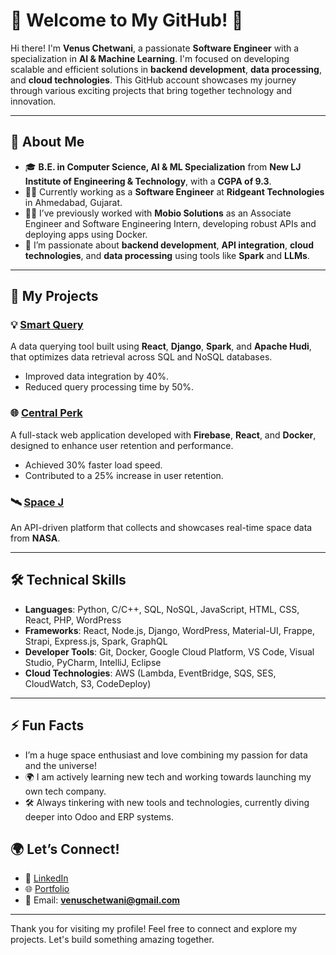 # 🌌 Welcome to My GitHub! 🚀

Hi there! I'm **Venus Chetwani**, a passionate **Software Engineer** with a specialization in **AI & Machine Learning**. I'm focused on developing scalable and efficient solutions in **backend development**, **data processing**, and **cloud technologies**. This GitHub account showcases my journey through various exciting projects that bring together technology and innovation.

---

## 🌟 About Me

- 🎓 **B.E. in Computer Science, AI & ML Specialization** from **New LJ Institute of Engineering & Technology**, with a **CGPA of 9.3**.
- 👨‍💻 Currently working as a **Software Engineer** at **Ridgeant Technologies** in Ahmedabad, Gujarat.
- 🧑‍🎓 I’ve previously worked with **Mobio Solutions** as an Associate Engineer and Software Engineering Intern, developing robust APIs and deploying apps using Docker.
- 💬 I’m passionate about **backend development**, **API integration**, **cloud technologies**, and **data processing** using tools like **Spark** and **LLMs**.

---

## 🚀 My Projects

### 💡 [Smart Query](https://github.com/venuschetwani/Smart-Query)
A data querying tool built using **React**, **Django**, **Spark**, and **Apache Hudi**, that optimizes data retrieval across SQL and NoSQL databases.
- Improved data integration by 40%.
- Reduced query processing time by 50%.

### 🌐 [Central Perk](https://github.com/venuschetwani/Central-Perk)
A full-stack web application developed with **Firebase**, **React**, and **Docker**, designed to enhance user retention and performance.
- Achieved 30% faster load speed.
- Contributed to a 25% increase in user retention.

### 🛰 [Space J](https://github.com/venuschetwani/Space-J)
An API-driven platform that collects and showcases real-time space data from **NASA**.

---

## 🛠 Technical Skills

- **Languages**: Python, C/C++, SQL, NoSQL, JavaScript, HTML, CSS, React, PHP, WordPress
- **Frameworks**: React, Node.js, Django, WordPress, Material-UI, Frappe, Strapi, Express.js, Spark, GraphQL
- **Developer Tools**: Git, Docker, Google Cloud Platform, VS Code, Visual Studio, PyCharm, IntelliJ, Eclipse
- **Cloud Technologies**: AWS (Lambda, EventBridge, SQS, SES, CloudWatch, S3, CodeDeploy)

---

## ⚡ Fun Facts

- I’m a huge space enthusiast and love combining my passion for data and the universe!
- 🌍 I am actively learning new tech and working towards launching my own tech company.
- 🛠 Always tinkering with new tools and technologies, currently diving deeper into Odoo and ERP systems.

## 🌍 Let’s Connect!

- 💼 [LinkedIn](https://www.linkedin.com/in/venuschetwani/)
- 🌐 [Portfolio](https://venuschetwani.github.io/)
- 📧 Email: **venuschetwani@gmail.com**

---

Thank you for visiting my profile! Feel free to connect and explore my projects. Let's build something amazing together.
